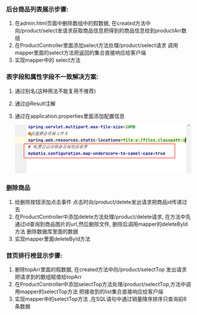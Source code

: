 ### 后台商品列表展示步骤:

1. 在admin.html页面中删除数组中的假数据, 在created方法中向/product/select发请求获取商品信息把得到的商品信息给到productArr数组
2. 在ProductController里面添加select方法处理/product/select请求 调用mapper里面的select方法把返回的集合直接响应给客户端
3. 实现mapper中的 select方法

### 表字段和属性字段不一致解决方案:

1. 通过别名(这种用法不能复用不推荐)

2. 通过@Result注解  

3. 通过在application.properties里面添加配置信息

   ![image-20220916093838544](day08.assets/image-20220916093838544.png)

### 删除商品

1. 给删除按钮添加点击事件 点击时向/product/delete发出请求把商品id传递过去
2. 在ProductController中添加delete方法处理/product/delete请求, 在方法中先通过id查询到商品图片的url,然后删除文件, 删除后调用mapper的deleteById方法 删除数据库里面的数据
3. 实现mapper里面deleteById方法 



### 首页排行榜显示步骤:

1. 删除topArr里面的假数据,  在created方法中向/product/selectTop 发出请求把请求到的数组赋值给topArr
2. 在ProductController中添加selectTop方法处理/product/selectTop,方法中调用mapper的selectTop方法 把接收到的list集合直接响应给客户端
3. 实现mapper中的selectTop方法 ,在SQL语句中通过销量降序排序只查询前6条数据

